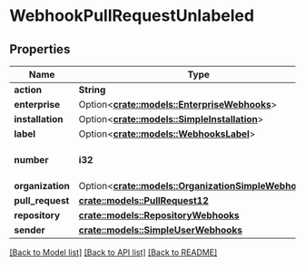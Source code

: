 # WebhookPullRequestUnlabeled

## Properties

Name | Type | Description | Notes
------------ | ------------- | ------------- | -------------
**action** | **String** |  | 
**enterprise** | Option<[**crate::models::EnterpriseWebhooks**](enterprise-webhooks.md)> |  | [optional]
**installation** | Option<[**crate::models::SimpleInstallation**](simple-installation.md)> |  | [optional]
**label** | Option<[**crate::models::WebhooksLabel**](webhooks_label.md)> |  | [optional]
**number** | **i32** | The pull request number. | 
**organization** | Option<[**crate::models::OrganizationSimpleWebhooks**](organization-simple-webhooks.md)> |  | [optional]
**pull_request** | [**crate::models::PullRequest12**](Pull_Request_12.md) |  | 
**repository** | [**crate::models::RepositoryWebhooks**](repository-webhooks.md) |  | 
**sender** | [**crate::models::SimpleUserWebhooks**](simple-user-webhooks.md) |  | 

[[Back to Model list]](../README.md#documentation-for-models) [[Back to API list]](../README.md#documentation-for-api-endpoints) [[Back to README]](../README.md)


